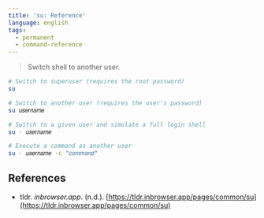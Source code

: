 ```yaml
---
title: 'su: Reference'
language: english
tags:
  - permanent
  - command-reference
---
```



> Switch shell to another user.

```bash
# Switch to superuser (requires the root password)
su

# Switch to another user (requires the user's password)
su 𝑢𝑠𝑒𝑟𝑛𝑎𝑚𝑒

# Switch to a given user and simulate a full login shell
su - 𝑢𝑠𝑒𝑟𝑛𝑎𝑚𝑒

# Execute a command as another user
su - 𝑢𝑠𝑒𝑟𝑛𝑎𝑚𝑒 -c "𝑐𝑜𝑚𝑚𝑎𝑛𝑑"
```

## References

- tldr. _inbrowser.app_. (n.d.). [https://tldr.inbrowser.app/pages/common/su](https://tldr.inbrowser.app/pages/common/su)

